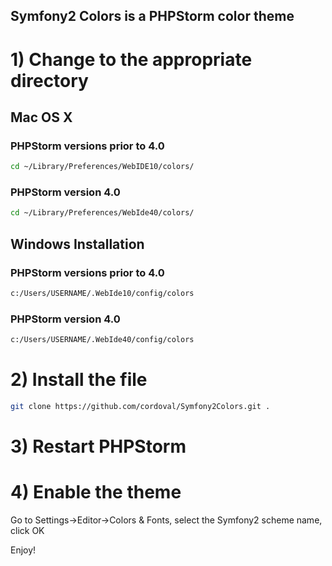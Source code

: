 Symfony2 Colors is a PHPStorm color theme
-----------------------------------------

# 1) Change to the appropriate directory

## Mac OS X
### PHPStorm versions prior to 4.0

```bash
cd ~/Library/Preferences/WebIDE10/colors/
```

### PHPStorm version 4.0
```bash
cd ~/Library/Preferences/WebIde40/colors/
```

## Windows Installation
### PHPStorm versions prior to 4.0

```bash
c:/Users/USERNAME/.WebIde10/config/colors
```

### PHPStorm version 4.0

```bash
c:/Users/USERNAME/.WebIde40/config/colors
```

# 2) Install the file
```bash
git clone https://github.com/cordoval/Symfony2Colors.git .
```

# 3) Restart PHPStorm
# 4) Enable the theme

Go to Settings->Editor->Colors & Fonts, select the Symfony2 scheme name, click OK

Enjoy!

